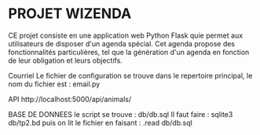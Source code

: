 # PROJET WIZENDA

CE projet consiste en une application web Python Flask quie permet aux utilisateurs de disposer d'un agenda spécial.
Cet agenda propose des fonctionnalités particulières, tel que la génération d'un agenda en fonction de leur obligation et leurs objectifs.

Courriel
Le fichier de configuration se trouve dans le repertoire principal, le nom du fichier est : email.py

API 
http://localhost:5000/api/animals/

BASE DE DONNEES
le script se trouve : db/db.sql
Il faut faire : sqlite3 db/tp2.bd
puis on lit le fichier en faisant : .read db/db.sql

